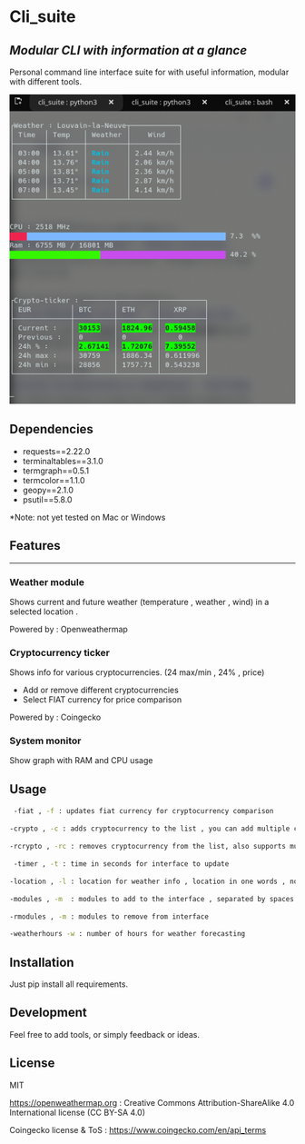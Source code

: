# Cli_suite
## _Modular CLI with information at a glance_

Personal command line interface suite for with useful information, modular with different tools.

![alt text](https://raw.githubusercontent.com/LobsterBM/cli_suite/main/screenshot.png?token=AJAGATARRB4XX7QU5YD2CALA4UB3Y)

## Dependencies 
* requests==2.22.0
* terminaltables==3.1.0
* termgraph==0.5.1
* termcolor==1.1.0
* geopy==2.1.0
* psutil==5.8.0

*Note: not yet tested on Mac or Windows



## Features

*** 
### Weather module
Shows current and future weather (temperature , weather , wind)  in a selected location .

Powered by : Openweathermap

### Cryptocurrency ticker
Shows info for various cryptocurrencies. (24 max/min , 24% , price)
* Add or remove different cryptocurrencies 
* Select FIAT currency for price comparison

Powered by : Coingecko

### System monitor
Show graph with RAM and CPU  usage 

## Usage
  
```sh
 -fiat , -f : updates fiat currency for cryptocurrency comparison
```
 ```sh
 -crypto , -c : adds cryptocurrency to the list , you can add multiple coins separated by a space
 ```
 ```sh
 -rcrypto , -rc : removes cryptocurrency from the list, also supports multiple coins
 ```
 
 ```sh
  -timer , -t : time in seconds for interface to update 
  ```
 ```sh
 -location , -l : location for weather info , location in one words , no spaces
 ```
 ```sh
 -modules , -m  : modules to add to the interface , separated by spaces
 ```
 ```sh
 -rmodules , -m : modules to remove from interface
 ```
 ```sh
 -weatherhours -w : number of hours for weather forecasting
```

## Installation

Just pip install all requirements.

## Development

Feel free to add tools, or simply feedback or ideas.

## License

MIT

https://openweathermap.org : Creative Commons Attribution-ShareAlike 4.0 International license (CC BY-SA 4.0)

Coingecko license & ToS : https://www.coingecko.com/en/api_terms


